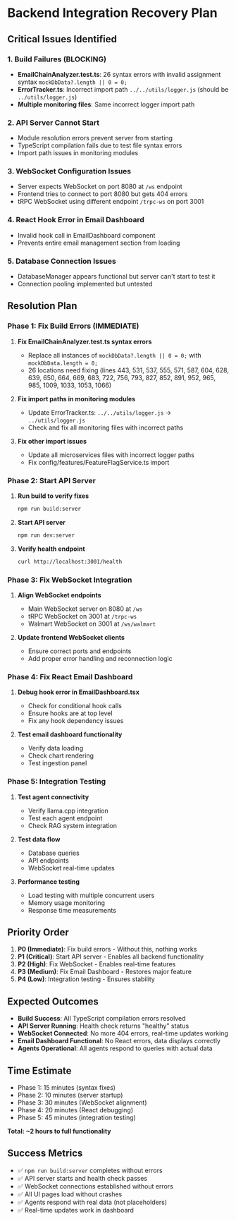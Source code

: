 # Backend Integration Recovery Plan

## Critical Issues Identified

### 1. **Build Failures (BLOCKING)**
- **EmailChainAnalyzer.test.ts**: 26 syntax errors with invalid assignment syntax `mockDbData?.length || 0 = 0;`
- **ErrorTracker.ts**: Incorrect import path `../../utils/logger.js` (should be `../utils/logger.js`)
- **Multiple monitoring files**: Same incorrect logger import path

### 2. **API Server Cannot Start**
- Module resolution errors prevent server from starting
- TypeScript compilation fails due to test file syntax errors
- Import path issues in monitoring modules

### 3. **WebSocket Configuration Issues**
- Server expects WebSocket on port 8080 at `/ws` endpoint
- Frontend tries to connect to port 8080 but gets 404 errors
- tRPC WebSocket using different endpoint `/trpc-ws` on port 3001

### 4. **React Hook Error in Email Dashboard**
- Invalid hook call in EmailDashboard component
- Prevents entire email management section from loading

### 5. **Database Connection Issues**
- DatabaseManager appears functional but server can't start to test it
- Connection pooling implemented but untested

## Resolution Plan

### Phase 1: Fix Build Errors (IMMEDIATE)
1. **Fix EmailChainAnalyzer.test.ts syntax errors**
   - Replace all instances of `mockDbData?.length || 0 = 0;` with `mockDbData.length = 0;`
   - 26 locations need fixing (lines 443, 531, 537, 555, 571, 587, 604, 628, 639, 650, 664, 669, 683, 722, 756, 793, 827, 852, 891, 952, 965, 985, 1009, 1033, 1053, 1066)

2. **Fix import paths in monitoring modules**
   - Update ErrorTracker.ts: `../../utils/logger.js` → `../utils/logger.js`
   - Check and fix all monitoring files with incorrect paths

3. **Fix other import issues**
   - Update all microservices files with incorrect logger paths
   - Fix config/features/FeatureFlagService.ts import

### Phase 2: Start API Server
1. **Run build to verify fixes**
   ```bash
   npm run build:server
   ```

2. **Start API server**
   ```bash
   npm run dev:server
   ```

3. **Verify health endpoint**
   ```bash
   curl http://localhost:3001/health
   ```

### Phase 3: Fix WebSocket Integration
1. **Align WebSocket endpoints**
   - Main WebSocket server on 8080 at `/ws`
   - tRPC WebSocket on 3001 at `/trpc-ws`
   - Walmart WebSocket on 3001 at `/ws/walmart`

2. **Update frontend WebSocket clients**
   - Ensure correct ports and endpoints
   - Add proper error handling and reconnection logic

### Phase 4: Fix React Email Dashboard
1. **Debug hook error in EmailDashboard.tsx**
   - Check for conditional hook calls
   - Ensure hooks are at top level
   - Fix any hook dependency issues

2. **Test email dashboard functionality**
   - Verify data loading
   - Check chart rendering
   - Test ingestion panel

### Phase 5: Integration Testing
1. **Test agent connectivity**
   - Verify llama.cpp integration
   - Test each agent endpoint
   - Check RAG system integration

2. **Test data flow**
   - Database queries
   - API endpoints
   - WebSocket real-time updates

3. **Performance testing**
   - Load testing with multiple concurrent users
   - Memory usage monitoring
   - Response time measurements

## Priority Order
1. **P0 (Immediate)**: Fix build errors - Without this, nothing works
2. **P1 (Critical)**: Start API server - Enables all backend functionality  
3. **P2 (High)**: Fix WebSocket - Enables real-time features
4. **P3 (Medium)**: Fix Email Dashboard - Restores major feature
5. **P4 (Low)**: Integration testing - Ensures stability

## Expected Outcomes
- **Build Success**: All TypeScript compilation errors resolved
- **API Server Running**: Health check returns "healthy" status
- **WebSocket Connected**: No more 404 errors, real-time updates working
- **Email Dashboard Functional**: No React errors, data displays correctly
- **Agents Operational**: All agents respond to queries with actual data

## Time Estimate
- Phase 1: 15 minutes (syntax fixes)
- Phase 2: 10 minutes (server startup)
- Phase 3: 30 minutes (WebSocket alignment)
- Phase 4: 20 minutes (React debugging)
- Phase 5: 45 minutes (integration testing)

**Total: ~2 hours to full functionality**

## Success Metrics
- ✅ `npm run build:server` completes without errors
- ✅ API server starts and health check passes
- ✅ WebSocket connections established without errors
- ✅ All UI pages load without crashes
- ✅ Agents respond with real data (not placeholders)
- ✅ Real-time updates work in dashboard